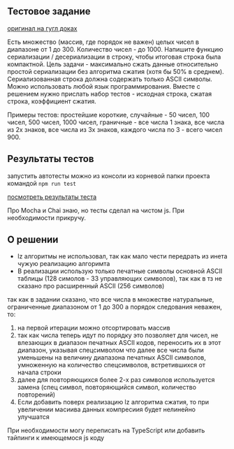 ## Тестовое задание

[оригинал на гугл доках](https://chatik.headhunter.ge/chat/4149320647) 

Есть множество (массив, где порядок не важен) целых чисел в диапазоне от 1 до 300. 
Количество чисел - до 1000. Напишите функцию сериализации / десериализации в строку, чтобы итоговая строка была компактной.
Цель задачи - максимально сжать данные относительно простой сериализации без алгоритма сжатия (хотя бы 50% в среднем). 
Сериализованная строка должна содержать только ASCII символы. Можно использовать любой язык программирования.
Вместе с решением нужно прислать набор тестов  - исходная строка, сжатая строка, коэффициент сжатия.

Примеры тестов: простейшие короткие, случайные - 50 чисел, 100 чисел, 500 чисел, 1000 чисел, граничные - все числа 1 знака, все числа из 2х знаков, все числа из 3х знаков, каждого числа по 3 - всего чисел 900.


## Результаты тестов

запустить автотесты можно из консоли из корневой папки проекта командой
`npm run test`

[посмотреть результаты теста](./testResults.md)

Про Mocha и Сhai знаю, но тесты сделал на чистом js. При необходимости прикручу.

## О решении
- lz алгоритмы не использовал, так как мало чести передрать из инета чужую реализацию алгоримта
- В реализации использую только печатные символы основной ASCII таблицы (128 симолов - 33 управляющих символов), так как в тз не сказано про расширенный ASCII (256 символов)


так как в задании сказано, что все числа в множестве натуральные, ограниченные диапазоном от 1 до 300 а порядок следования неважен, то:
1. на первой итерации можно отсортировать массив
2. так как числа теперь идут по порядку это позволяет для чисел, не влезающих в диапазон печатных ASCII кодов, переносить их в этот диапазон, указывая спецсимволом что далее все числа были уменьшены на величину диапазона печатных ASCII символов, умноженную на количество спецсимволов, встретившихся от начала строки
3. далее для повторяющихся более 2-х раз символов используется замена (спец символ, повторяющийся символ, количество повторений)
4. Если добавить поверх реализацию lz алгоритма сжатия, то при увеличении масиива данных компресиия будет нелинейно улучшатся

При необходимости могу переписать на TypeScript или добавить тайпинги к имеющемося js коду




